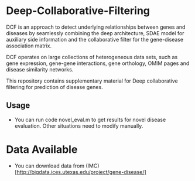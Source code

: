 # Deep-Collaborative-Filtering
DCF is an approach to detect underlying relationships between genes and diseases by seamlessly combining the deep architecture, SDAE model for auxiliary side information and the collaborative filter for the gene-disease association matrix.

DCF operates on large collections of heterogeneous data sets, such as gene expression, gene-gene interactions, gene orthology, OMIM pages and disease similarity networks.

This repository contains supplementary material for Deep collaborative filtering for prediction of disease genes.

## Usage 
- You can run code novel_eval.m to get results for novel disease evaluation. Other situations need to modify manually.

# Data Available
- You can download data from (IMC)[http://bigdata.ices.utexas.edu/project/gene-disease/]

